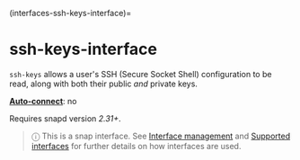 (interfaces-ssh-keys-interface)=
# ssh-keys-interface

`ssh-keys` allows a user's SSH (Secure Socket Shell) configuration to be read, along with both their public *and* private keys.

**[Auto-connect](/t/interface-management/6154#heading--auto-connections)**: no</br>

Requires snapd version _2.31+_.

> ⓘ  This is a snap interface. See [Interface management](/) and [Supported interfaces](/interfaces/index) for further details on how interfaces are used.

